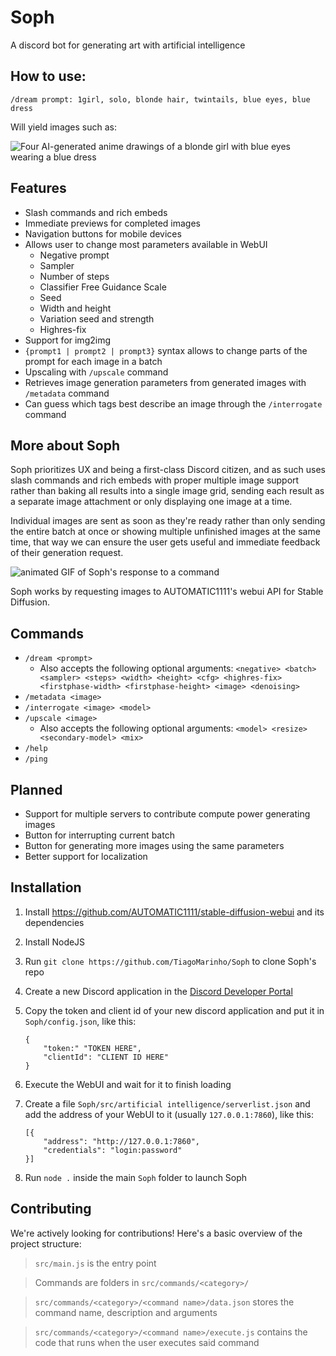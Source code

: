 # Soph #
A discord bot for generating art with artificial intelligence

## How to use: ##

`/dream prompt: 1girl, solo, blonde hair, twintails, blue eyes, blue dress`

Will yield images such as:

![Four AI-generated anime drawings of a blonde girl with blue eyes wearing a blue dress](https://i.imgur.com/gqu5jHc.png)

## Features ##

- Slash commands and rich embeds
- Immediate previews for completed images
- Navigation buttons for mobile devices
- Allows user to change most parameters available in WebUI
	- Negative prompt
	- Sampler
	- Number of steps
	- Classifier Free Guidance Scale
	- Seed
	- Width and height
	- Variation seed and strength
	- Highres-fix
- Support for img2img
- `{prompt1 | prompt2 | prompt3}` syntax allows to change parts of the prompt for each image in a batch
- Upscaling with `/upscale` command
- Retrieves image generation parameters from generated images with `/metadata` command
- Can guess which tags best describe an image through the `/interrogate` command

## More about Soph ##

Soph prioritizes UX and being a first-class Discord citizen, and as such uses slash commands and rich embeds with proper multiple image support rather than baking all results into a single image grid, sending each result as a separate image attachment or only displaying one image at a time.

Individual images are sent as soon as they're ready rather than only sending the entire batch at once or showing multiple unfinished images at the same time, that way we can ensure the user gets useful and immediate feedback of their generation request.

![animated GIF of Soph's response to a command](https://i.imgur.com/cc5NohO.gif)

Soph works by requesting images to AUTOMATIC1111's webui API for Stable Diffusion.

## Commands ##

* `/dream <prompt>`
	* Also accepts the following optional arguments: `<negative> <batch> <sampler> <steps> <width> <height> <cfg> <highres-fix> <firstphase-width> <firstphase-height> <image> <denoising>`
* `/metadata <image>`
* `/interrogate <image> <model>`
* `/upscale <image>` 
	* Also accepts the following optional arguments: `<model> <resize> <secondary-model> <mix>`
* `/help`
* `/ping`

## Planned ##

- Support for multiple servers to contribute compute power generating images
- Button for interrupting current batch
- Button for generating more images using the same parameters
- Better support for localization

## Installation ##

1. Install https://github.com/AUTOMATIC1111/stable-diffusion-webui and its dependencies
2. Install NodeJS
3. Run `git clone https://github.com/TiagoMarinho/Soph` to clone Soph's repo
4. Create a new Discord application in the [Discord Developer Portal](https://discord.com/developers/applications)
5. Copy the token and client id of your new discord application and put it in `Soph/config.json`, like this:

	```
	{
		"token:" "TOKEN HERE",
		"clientId": "CLIENT ID HERE"
	}
	```
6. Execute the WebUI and wait for it to finish loading
7. Create a file `Soph/src/artificial intelligence/serverlist.json` and add the address of your WebUI to it (usually `127.0.0.1:7860`), like this:
	```
	[{
		"address": "http://127.0.0.1:7860",
		"credentials": "login:password"
	}]
	```
8. Run `node .` inside the main `Soph` folder to launch Soph

## Contributing ##

We're actively looking for contributions! Here's a basic overview of the project structure:

> `src/main.js` is the entry point

> Commands are folders in `src/commands/<category>/`

> `src/commands/<category>/<command name>/data.json` stores the command name, description and arguments

> `src/commands/<category>/<command name>/execute.js` contains the code that runs when the user executes said command